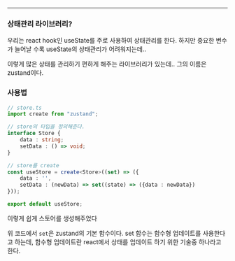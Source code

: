 
---

### 상태관리 라이브러리?

우리는 react hook인 useState를 주로 사용하여 상태관리를 한다.
하지만 중요한 변수가 늘어날 수록 useState의 상태관리가 어려워지는데..

이렇게 많은 상태를 관리하기 편하게 해주는 라이브러리가 있는데..
그의 이름은 zustand이다.

### 사용법

```ts
// store.ts 
import create from "zustand";

// store의 타입을 정의해준다.
interface Store { 
	data : string;
	setData : () => void;
} 

// store를 create
const useStore = create<Store>((set) => ({
	data : '', 
	setData : (newData) => set((state) => ({data : newData})
}));

export default useStore;
```

이렇게 쉽게 스토어를 생성해주었다

위 코드에서 `set`은 zustand의 기본 함수이다. 
set 함수는 함수형 업데이트를 사용한다고 하는데, 함수형 업데이트란 react에서 상태를 업데이트 하기 위한 기술중 하나라고 한다.